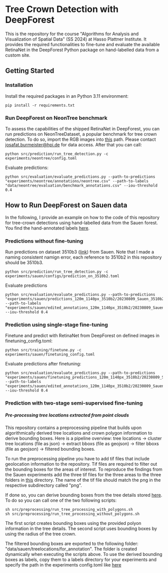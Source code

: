# Tree Crown Detection with DeepForest

This is the repository for the course "Algorithms for Analysis and Visualization of Spatial Data" (SS 2024) at Hasso Plattner Institute. It provides the required functionalities to fine-tune and evaluate the available RetinaNet in the DeepForest Python package on hand-labelled data from a custom site.

## Getting Started

### Installation

Install the required packages in an Python 3.11 environment:

```
pip install -r requirements.txt
```

### Run DeepForest on NeonTree benchmark

To assess the capabilities of the shipped RetinaNet in DeepForest, you can run predictions on NeonTreeDataset, a popular benchmark for tree crown detection. To do so, import the RGB images into [this](data/neontree/evaluation/RGB_with_annotations) path. Please contact josafat.burmeister@hpi.de for data access. After that you can call:
```
python src/prediction/run_tree_detection.py -c experiments/neontree/config.toml
```

Evaluate predictions:
```
python src/evaluation/evaluate_predictions.py --path-to-predictions "experiments/neontree/annotations/neontree.csv" --path-to-labels "data/neontree/evaluation/benchmark_annotations.csv" --iou-threshold 0.4
```

## How to Run DeepForest on Sauen data

In the following, I provide an example on how to the code of this repository for tree-crown detections using hand-labelled data from the Sauen forest. You find the hand-annotated labels [here](experiments/sauen/labels).

### Predictions without fine-tuning

Run predictions on dataset 3510b3 ([link](experiments/sauen/edited_annotations_120m_1140px_3510b2)) from Sauen. Note that I made a naming consistent namign error, each reference to 3510b2 in this repository should be 3510b3.
```
python src/prediction/run_tree_detection.py -c experiments/sauen/configs/prediction_on_3510b2.toml
```

Evaluate predictions
```
python src/evaluation/evaluate_predictions.py --path-to-predictions "experiments/sauen/predictions_120m_1140px_3510b2/20230809_Sauen_3510b2_tile.csv" --path-to-labels "experiments/sauen/edited_annotations_120m_1140px_3510b2/20230809_Sauen_3510b2_tile.csv" --iou-threshold 0.4
```

### Prediction using single-stage fine-tuning

Finetune and predict with RetinaNet from DeepForest on defined images in finetuning_config.toml:
```
python src/training/finetune.py -c experiments/sauen/finetuning_config.toml
```

Evaluate predictions after finetuning:
```
python src/evaluation/evaluate_predictions.py --path-to-predictions "experiments/sauen/finetuning_predictions_120m_1140px_3510b2/20230809_Sauen_3510b2_tile.csv" --path-to-labels "experiments/sauen/edited_annotations_120m_1140px_3510b2/20230809_Sauen_3510b2_tile.csv" --iou-threshold 0.4
```

### Prediction with two-stage semi-supervised fine-tuning



##### Pre-processing tree locations extracted from point clouds

This repository contains a preprocessing pipeline that builds upon algorithmically derived tree locations and crown polygon information to derive bounding boxes. Here is a pipeline overview: tree locations -> cluster tree locations (file as json) -> extract bboxs (file as geojson) -> filter bboxs (file as geojson) -> filtered bounding boxes.

To run the preprocessing pipeline you have to add tif files that include geolocation information to the repository. Tif files are required to filter out the bounding boxes for the areas of interest. To reproduce the findings from the Sauen experiments add the three tif files for the three areas to the three folders in [this](data/sauen/tiles) directory. The name of the tif file should match the png in the respective subdirectory called "png".

If done so, you can derive bounding boxes from the tree details stored [here](data/sauen/treelocations). To do so you can call one of the two following scripts:

```
sh src/preprocessing/run_tree_processing_with_polygons.sh
sh src/preprocessing/run_tree_processing_without_polygons.sh
```
The first script creates bounding boxes using the provided polyon information in the tree details. The second script uses bounding boxes by using the radius of the tree crown.

The filtered bounding boxes are exported to the following folder: "data/sauen/treelocations/for_annotation". The folder is created dynamically when executing the scripts above. To use the derived bounding boxes as labels, copy them to a labels directory for your experiments and specify the path in the experiments config.toml like [here](experiments/sauen/configs/semisupervised_finetuning_with_bboxs_from_polygons.toml)